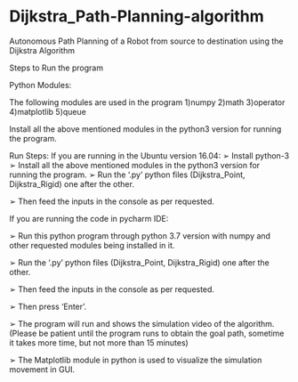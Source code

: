 # Dijkstra_Path-Planning-algorithm
Autonomous Path Planning of a Robot from source to destination using the Dijkstra Algorithm 


Steps to Run the program

Python Modules:

The following modules are used in the program
1)numpy
2)math
3)operator
4)matplotlib
5)queue

Install all the above mentioned modules in the python3 version for running the
program.

Run Steps:
If you are running in the Ubuntu version 16.04:
➢ Install python-3
➢ Install all the above mentioned modules in the python3 version for running
the program.
➢ Run the ‘.py’ python files (Dijkstra_Point, Dijkstra_Rigid) one after the other.

➢ Then feed the inputs in the console as per requested. 


If you are running the code in pycharm IDE:

➢ Run this python program through python 3.7 version with numpy and other
requested modules being installed in it.

➢ Run the ‘.py’ python files (Dijkstra_Point, Dijkstra_Rigid) one after the other.

➢ Then feed the inputs in the console as per requested. 

➢ Then press ‘Enter’.

➢ The program will run and shows the simulation video of the algorithm.
(Please be patient until the program runs to obtain the goal path, sometime
it takes more time, but not more than 15 minutes)

➢ The Matplotlib module in python is used to visualize the simulation
movement in GUI.